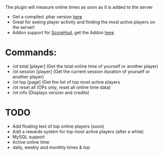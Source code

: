 

The plugin will measure online times as soon as it is added to the server

- Get a compiled .phar version [here](https://poggit.pmmp.io/p/OnlineTime/1.2)
- Great for seeing player activity and finding the most active players on the server!
- Addon support for [ScoreHud](https://poggit.pmmp.io/p/ScoreHud), get the Addon [here](https://github.com/JackMD/ScoreHud-Addons)

# Commands:
- /ot total [player]  (Get the total online time of yourself or another player)
- /ot session [player] (Get the current session duration of yourself or another player)
- /ot top [page] (Get the list of top most active players
- /ot reset all (OPs only, reset all online time data)
- /ot info (Displays version and credits)

# TODO
- Add floating text of top online players (soon)
- Add a rewards system for top most active players (after a while)
- MySQL support
- Active online time
- daily, weekly and monthly times & top


